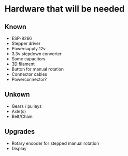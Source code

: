 # Hardware that will be needed

## Known
* ESP-8266
* Stepper driver
* Powersupply 12v
* 3.3v stepdown converter
* Some capacitors
* 3D filament
* Button for manual rotation
* Connector cables
* Powerconnector?

## Unkown
* Gears / pulleys
* Axle(s)
* Belt/Chain


## Upgrades
* Rotary encoder for stepped manual rotation
* Display




